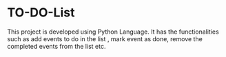 # TO-DO-List
This project is developed using Python Language. It has the functionalities such as add events to do in the list , mark event as done, remove the completed events from the list etc.
